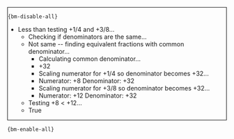 <div style="border:1px solid black;">

`{bm-disable-all}`

 * Less than testing +1/4 and +3/8...
   * Checking if denominators are the same...
   * Not same -- finding equivalent fractions with common denominator...
     * Calculating common denominator...
     * +32
     * Scaling numerator for +1/4 so denominator becomes +32...
     * Numerator: +8 Denominator: +32
     * Scaling numerator for +3/8 so denominator becomes +32...
     * Numerator: +12 Denominator: +32
   * Testing +8 < +12...
   * True
</div>

`{bm-enable-all}`

